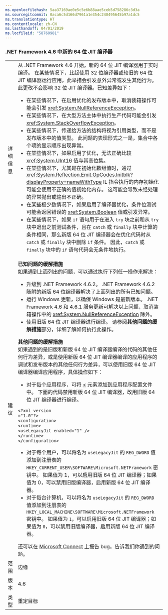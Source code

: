 ```yaml
---
ms.openlocfilehash: 5aa37169ae0e5c5e6b88aae5ceb5d758286c3d3a
ms.sourcegitcommit: 0aca6c5d166d7961a1e354c248495645b97a1dc5
ms.translationtype: HT
ms.contentlocale: zh-CN
ms.lasthandoff: 04/01/2019
ms.locfileid: "58760981"
---
```

### <a name="new-64-bit-jit-compiler-in-the-net-framework-46"></a>.NET Framework 4.6 中新的 64 位 JIT 编译器

|   |   |
|---|---|
|详细信息|从 .NET Framework 4.6 开始，新的 64 位 JIT 编译器用于实时编译。 在某些情况下，比起使用 32 位编译器或较旧的 64 位 JIT 编译器运行应用，此举措会引发意外异常或发生其他行为。 此更改不会影响 32 位 JIT 编译器。已知差异如下：<ul><li>在某些情况下，在启用优化的发布版本中，取消装箱操作可能会引发 <xref:System.NullReferenceException>。</li><li>在某些情况下，在大型方法主体中执行生产代码可能会引发 <xref:System.StackOverflowException>。</li><li>在某些情况下，传递给方法的结构将视为引用类型，而不是发布版本中的值类型。 此问题的表现形式之一是，集合中各个项的显示顺序出现异常。</li><li>在某些情况下，如果启用了优化，无法正确比较 <xref:System.UInt16> 值与其高位集。</li><li>在某些情况下，尤其是在初始化数组值时，通过 <xref:System.Reflection.Emit.OpCodes.Initblk?displayProperty=nameWithType> IL 指令执行的内存初始化可能会使用不正确的值初始化内存。 这可能会导致未经处理的异常抛出或输出不正确。</li><li>在某些极少数情况下，如果启用了编译器优化，条件位测试可能会返回错误的 <xref:System.Boolean> 值或引发异常。</li><li>在某些情况下，如果 <code>if</code> 语句用于在进入 <code>try</code> 块之前和从 <code>try</code> 块中退出之前测试条件，且在 <code>catch</code> 或 <code>finally</code> 块中计算的条件相同，那么新版 64 位 JIT 编译器会在优化代码时从 <code>catch</code> 或 <code>finally</code> 块中删除 <code>if</code> 条件。 因此，<code>catch</code> 或 <code>finally</code> 块中的 <code>if</code> 语句代码会无条件地执行。</li></ul>|
|建议|<strong>已知问题的缓解措施</strong> <br/> 如果遇到上面列出的问题，可以通过执行下列任一操作来解决：<ul><li>升级到 .NET Framework 4.6.2。 .NET Framework 4.6.2 随附的新版 64 位编译器解决了上面列出的所有已知问题。</li><li>运行 Windows 更新，以确保 Windows 是最新版本。 .NET Framework 4.6 和 4.6.1 服务更新可解决以上问题，取消装箱操作中的 <xref:System.NullReferenceException> 除外。</li><li>使用旧版 64 位 JIT 编译器进行编译。 请参阅<strong>其他问题的缓解措施</strong>部分，详细了解如何执行此操作。</li></ul><strong>其他问题的缓解措施</strong> <br/> 如果遇到的是旧版和新版 64 位 JIT 编译器编译的代码的其他任何行为差异，或是使用新版 64 位 JIT 编译器编译的应用程序的调试和发布版本的其他任何行为差异，可以使用旧版 64 位 JIT 编译器编译应用程序，具体操作如下：<ul><li>对于每个应用程序，可将 [<](~/docs/framework/configure-apps/file-schema/runtime/uselegacyjit-element.md) 元素添加到应用程序配置文件中。 下面的代码禁用新版 64 位 JIT 编译器，改用旧版 64 位 JIT 编译器进行编译。</li></ul><pre><code class="lang-xml">&lt;?xml version =&quot;1.0&quot;?&gt;&#13;&#10;&lt;configuration&gt;&#13;&#10;&lt;runtime&gt;&#13;&#10;&lt;useLegacyJit enabled=&quot;1&quot; /&gt;&#13;&#10;&lt;/runtime&gt;&#13;&#10;&lt;/configuration&gt;&#13;&#10;</code></pre><ul><li>对于每个用户，可以将名为 <code>useLegacyJit</code> 的 <code>REG_DWORD</code> 值添加到注册表的 <code>HKEY_CURRENT_USER\SOFTWARE\Microsoft\.NETFramework</code> 密钥中。 如果值为 1，可以启用旧版 64 位 JIT 编译器；如果值为 0，可以禁用旧版编译器，启用新版 64 位 JIT 编译器。</li><li>对于每台计算机，可以将名为 <code>useLegacyJit</code> 的 <code>REG_DWORD</code> 值添加到注册表的 <code>HKEY_LOCAL_MACHINE\SOFTWARE\Microsoft\.NETFramework</code> 密钥中。 如果值为 <code>1</code>，可以启用旧版 64 位 JIT 编译器；如果值为 <code>0</code>，可以禁用旧版编译器，启用新版 64 位 JIT 编译器。</li></ul>还可以在 [Microsoft Connect](https://connect.microsoft.com/VisualStudio) 上报告 bug，告诉我们你遇到的问题。|
|范围|边缘|
|版本|4.6|
|类型|重定目标|

